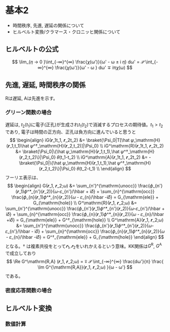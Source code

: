 # 基本2
- 時間秩序, 先進, 遅延の関係について
- ヒルベルト変換/クラマース・クロニッヒ関係について

## ヒルベルトの公式

$$
\lim_{𝜂 → 0 }\int_{-∞}^{∞} \frac{𝜒(ω')}{ω' - ω ± i 𝜂} dω' = 𝒫 \int_{-∞}^{∞} \frac{𝜒(ω')}{ω' - ω } dω' ∓ iπ𝜒(ω)
$$

## 先進, 遅延, 時間秩序の関係
$\mathrm{R}$は遅延, $\mathrm{A}$は先進を示す。
### グリーン関数の場合
遅延は, $t_2(t_1)$に電子(正孔)が生成され$t_1(t_2)$で消滅するプロセスの期待値。$t_1 > t_2$ であり, 電子は時間の正方向、正孔は負方向に進んでいると思うと
$$
\begin{align}
iG(𝒓_1t_1, 𝒓_2t_2) &= \braket{\Psi_0|T[\hat 𝜓_\mathrm{H}(𝒓_1,t_1)\hat 𝜓^†_\mathrm{H}(𝒓_2,t_2)]|\Psi_0}  \\
iG^\mathrm{R}(𝒓_1t_1, 𝒓_2t_2) &=  \braket{\Psi_0|\{\hat 𝜓_\mathrm{H}(𝒓_1,t_1),\hat 𝜓^†_\mathrm{H}(𝒓_2,t_2)\}|\Psi_0} 𝜃(t_1-t_2) \\
iG^\mathrm{A}(𝒓_1t_1, 𝒓_2t_2) &= -\braket{\Psi_0|\{\hat 𝜓_\mathrm{H}(𝒓_1,t_1),\hat 𝜓^†_\mathrm{H}(𝒓_2,t_2)\}|\Psi_0} 𝜃(t_2-t_1) \\
\end{align}
$$
フーリエ表示は、
$$
\begin{align}
G(𝒓_1, 𝒓_2;𝜔)  &=  \sum_{n'}^{\mathrm{unocc}} \frac{𝜙_{n'}(𝒓_1)𝜙^*_{n'}(𝒓_2)}{𝜔-𝜀_{n'}/\hbar + i𝛿} +
    \sum_{n}^{\mathrm{occ}} \frac{𝜙_{n}(𝒓_1)𝜙^*_{n}(𝒓_2)}{𝜔 - 𝜀_{n}/\hbar -i𝛿} = G_{\mathrm{ele}} + G_{\mathrm{hole}} \\
G^\mathrm{R}(𝒓_1, 𝒓_2;𝜔)  &=  \sum_{n'}^{\mathrm{unocc}} \frac{𝜙_{n'}(𝒓_1)𝜙^*_{n'}(𝒓_2)}{𝜔-𝜀_{n'}/\hbar + i𝛿} +
    \sum_{n}^{\mathrm{occ}} \frac{𝜙_{n}(𝒓_1)𝜙^*_{n}(𝒓_2)}{𝜔 - 𝜀_{n}/\hbar +i𝛿} = G_{\mathrm{ele}} + G^†_{\mathrm{hole}} \\
G^\mathrm{A}(𝒓_1, 𝒓_2;𝜔)  &=  \sum_{n'}^{\mathrm{unocc}} \frac{𝜙_{n'}(𝒓_1)𝜙^*_{n'}(𝒓_2)}{𝜔-𝜀_{n'}/\hbar - i𝛿} +
    \sum_{n}^{\mathrm{occ}} \frac{𝜙_{n}(𝒓_1)𝜙^*_{n}(𝒓_2)}{𝜔 - 𝜀_{n}/\hbar -i𝛿} = G^†_{\mathrm{ele}} + G_{\mathrm{hole}}
\end{align}
$$
となる。$†$ は複素共役をとって$𝒓_1, 𝒓_2$をいれかえるという意味。KK関係は$G^\mathrm{R}$, $G^\mathrm{A}$で成立しており
$$
\Re G^\mathrm{R,A} (𝒓_1, 𝒓_2;𝜔) = ∓ 𝒫 \int_{-∞}^{∞} \frac{dω'}{π} \frac{ \Im G^{\mathrm{R,A}}(𝒓_1, 𝒓_2;𝜔) }{ω - ω'}
$$
である。
### 密度応答関数の場合


## ヒルベルト変換

### 数値計算
